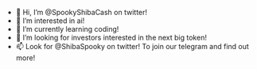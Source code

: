 - 👋 Hi, I’m @SpookyShibaCash on twitter!
- 👀 I’m interested in ai!
- 🌱 I’m currently learning coding!
- 💞️ I’m looking for investors interested in the next big token!
- 📫 Look for @ShibaSpooky on twitter! To join our telegram and find out more!

<!---
SpookyShibaCash/SpookyShibaCash is a ✨ special ✨ repository because its `README.md` (this file) appears on your GitHub profile.
You can click the Preview link to take a look at your changes.
--->
